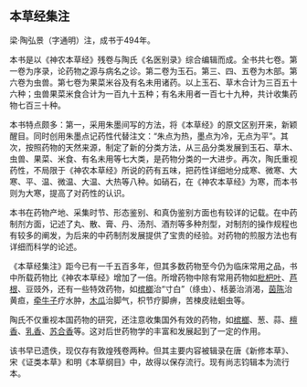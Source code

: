 ## 本草经集注

梁·陶弘景（字通明）注，成书于494年。

本书是以《神农本草经》残卷与陶氏《名医别录》综合编辑而成。全书共七卷。第一卷为序录，论药物之源与病名之诊。第二卷为玉石。第三、四、五卷为木部。第六卷为虫兽。第七卷为果菜米谷及有名未用诸药。以上玉石、草木合计为三百五十六种；虫兽果菜米食合计为一百九十五种；有名未用者一百七十九种，共计收集药物七百三十种。

本书特点颇多：第一，采用朱墨间写的方法，将《本草经》的原文区别开来，新颖醒目。同时创用朱墨点记药性代替注文：“朱点为热，墨点为冷，无点为平”。其次，按照药物的天然来源，制定了新的分类方法，从三品分类发展到玉石、草木、虫兽、果菜、米食、有名未用等七大类，是药物分类的一大进步。再次，陶氏重视药性，不局限于《神农本草经》所说的药有五味，把药性详细地分成寒、微寒、大寒、平、温、微温、大温、大热等八种。如硝石，在《神农本草经》为寒，而本书则为大寒，提高了对药性的认识。

本书在药物产地、采集时节、形态鉴别、和真伪鉴别方面也有较详的记载。在中药制剂方面，记述了丸、散、膏、丹、汤剂、酒剂等多种剂型，对制剂的操作规程也有较多的阐发，为后来的中药制剂发展提供了宝贵的经验。对药物的煎服方法也有详细而科学的论述。

《本草经集注》距今已有一千五百多年，但其多数药物至今仍为临床常用之品，书中所载药物比《神农本草经》增加了一倍。所增药物中除有常用药物如[枇杷叶](https://www.gmzyjc.com/read/bc/bc16-0.3.9.0.0.md)、[芦根](https://www.gmzyjc.com/read/bc/bc03-0.1.4.0.0.md)、豆豉外，还有一些特效药物，如[槟榔](https://www.gmzyjc.com/read/bc/bc15-0.0.2.0.0.md)治“寸白”（绦虫）、栝蒌治消渴，[茵陈](https://www.gmzyjc.com/read/bc/bc05-0.0.15.0.0.md)治黄疸，[牵牛子](https://www.gmzyjc.com/read/bc/bc02-0.3.6.0.0.md)疗水肿，[木瓜](https://www.gmzyjc.com/read/bc/bc06-0.0.5.0.0.md)治脚气，枳节疗脚痹，苦楝皮祛蛔虫等。

陶氏不仅重视本国药物的研究，还注意收集国外有效的药物，如[槟榔](https://www.gmzyjc.com/read/bc/bc15-0.0.2.0.0.md)、葱、蒜、[檀香](https://www.gmzyjc.com/read/bc/bc11-0.0.10.0.0.md)、[乳香](https://www.gmzyjc.com/read/bc/bc12-0.0.13.0.0.md)、[苏合香](https://www.gmzyjc.com/read/bc/bc08-0.0.4.0.0.md)等。这对后世药物学的丰富和发展起到了一定的作用。

该书早已遗佚，现仅存有敦煌残卷两种。但其主要内容被辑录在唐《新修本草》、宋《证类本草》和明《本草纲目》中，故得以保存流行。现有尚志钧辑本为流行本。
